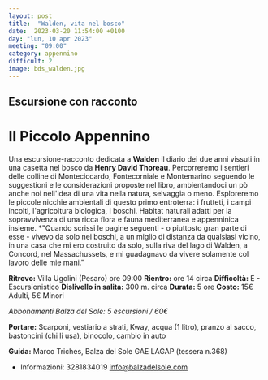 ```yaml
---
layout: post
title:  "Walden, vita nel bosco"
date:  2023-03-20 11:54:00 +0100
day: "lun, 10 apr 2023"
meeting: "09:00"
category: appennino 
difficult: 2
image: bds_walden.jpg
---
```


## Escursione con racconto
# Il Piccolo Appennino

Una escursione-racconto dedicata a **Walden** il diario dei due anni vissuti in una casetta nel bosco da **Henry David Thoreau**. Percorreremo i sentieri delle colline di Monteciccardo, Fontecorniale e Montemarino seguendo le suggestioni e le considerazioni proposte nel libro, ambientandoci un pò anche noi nell'idea di una vita nella natura, selvaggia o meno.
Esploreremo le piccole nicchie ambientali di questo primo entroterra: i frutteti, i campi incolti, l'agricoltura biologica, i boschi. Habitat naturali adatti per la sopravvivenza di una ricca flora e fauna mediterranea e appenninica insieme.
*"Quando scrissi le pagine seguenti - o piuttosto gran parte di esse - vivevo da solo nei boschi, a un miglio di distanza da qualsiasi vicino, in una casa che mi ero costruito da solo, sulla riva del lago di Walden, a Concord, nel Massachussets, e mi guadagnavo da vivere solamente col lavoro delle mie mani."

**Ritrovo:** Villa Ugolini (Pesaro) ore 09:00
**Rientro:** ore 14 circa 
**Difficoltà:** E - Escursionistico
**Dislivello in salita:** 300 m. circa
**Durata:** 5 ore 
**Costo:** 15€ Adulti, 5€ Minori

*Abbonamenti Balza del Sole: 5 escursioni / 60€*

**Portare:** Scarponi, vestiario a strati, Kway, acqua (1 litro), pranzo al sacco, bastoncini (chi li usa), binocolo, cambio in auto

**Guida:** Marco Triches, Balza del Sole GAE LAGAP (tessera n.368)
+ Informazioni: 3281834019    info@balzadelsole.com
